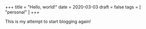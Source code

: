 
+++
title = "Hello, world!"
date = 2020-03-03
draft = false
tags = [ "personal" ]
+++

This is my attempt to start blogging again!
